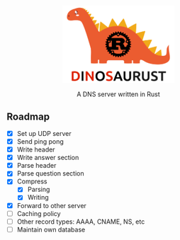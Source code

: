 <div align="center">
    <img src="dinosaurust.png" style="width: 50%">
    <p>A DNS server written in Rust</p>
</div>

[//]: # (image from https://www.vecteezy.com/vector-art/4959393-nice-orange-dinosaur)

## Roadmap

- [x] Set up UDP server
- [x] Send ping pong
- [x] Write header
- [x] Write answer section
- [x] Parse header
- [x] Parse question section
- [x] Compress
  - [x] Parsing
  - [x] Writing
- [x] Forward to other server
- [ ] Caching policy
- [ ] Other record types: AAAA, CNAME, NS, etc
- [ ] Maintain own database